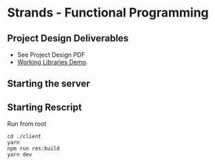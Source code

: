 # Strands - Functional Programming 

## Project Design Deliverables
* See Project Design PDF
* [Working Libraries Demo](https://livejohnshopkins-my.sharepoint.com/:v:/g/personal/mchoi42_jh_edu/ETfg_QCS2yFCi37OMw1g6RYBx7ji-p8WKJmzipr4PIf1gQ?nav=eyJyZWZlcnJhbEluZm8iOnsicmVmZXJyYWxBcHAiOiJPbmVEcml2ZUZvckJ1c2luZXNzIiwicmVmZXJyYWxBcHBQbGF0Zm9ybSI6IldlYiIsInJlZmVycmFsTW9kZSI6InZpZXciLCJyZWZlcnJhbFZpZXciOiJNeUZpbGVzTGlua0NvcHkifX0&e=hbbMwN).



## Starting the server


## Starting Rescript
Run from root

```
cd ./client
yarn
npm run res:build
yarn dev

```
